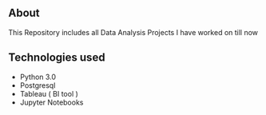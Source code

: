 ## About
This Repository includes all Data Analysis Projects I have worked on till now

## Technologies used
* Python 3.0
* Postgresql
* Tableau ( BI tool )
* Jupyter Notebooks
